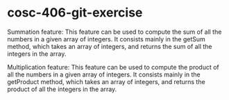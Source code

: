 # cosc-406-git-exercise

Summation feature: This feature can be used to compute the sum of all the numbers in a given array of integers. It consists mainly in the 
getSum method, which takes an array of integers, and returns the sum of all the integers in the array. 

Multiplication feature: This feature can be used to compute the product of all the numbers in a given array of integers. It consists mainly in the 
getProduct method, which takes an array of integers, and returns the product of all the integers in the array.